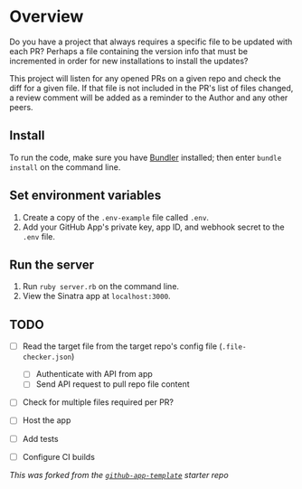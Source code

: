# Overview
Do you have a project that always requires a specific file to be updated with each PR?
Perhaps a file containing the version info that must be incremented in order for new installations
to install the updates?

This project will listen for any opened PRs on a given repo and check the diff for a given file.
If that file is not included in the PR's list of files changed, a review comment will be added
as a reminder to the Author and any other peers.

## Install

To run the code, make sure you have [Bundler](http://gembundler.com/) installed; then enter `bundle install` on the command line.

## Set environment variables

1. Create a copy of the `.env-example` file called `.env`.
2. Add your GitHub App's private key, app ID, and webhook secret to the `.env` file.

## Run the server

1. Run `ruby server.rb` on the command line.
1. View the Sinatra app at `localhost:3000`.

## TODO

* [ ] Read the target file from the target repo's config file (`.file-checker.json`)
  * [ ] Authenticate with API from app
  * [ ] Send API request to pull repo file content
* [ ] Check for multiple files required per PR?
* [ ] Host the app
* [ ] Add tests
* [ ] Configure CI builds


*This was forked from the [`github-app-template`](https://github.com/github-developer/github-app-template) starter repo*
